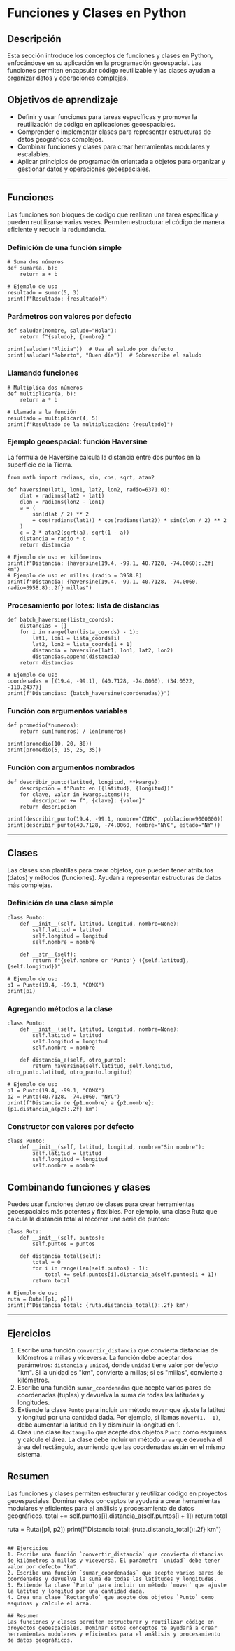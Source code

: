 
# Funciones y Clases en Python

<!-- Enlace Colab se agregará tras subir el notebook adaptado -->

## Descripción

Esta sección introduce los conceptos de funciones y clases en Python, enfocándose en su aplicación en la programación geoespacial. Las funciones permiten encapsular código reutilizable y las clases ayudan a organizar datos y operaciones complejas.

## Objetivos de aprendizaje

- Definir y usar funciones para tareas específicas y promover la reutilización de código en aplicaciones geoespaciales.
- Comprender e implementar clases para representar estructuras de datos geográficos complejos.
- Combinar funciones y clases para crear herramientas modulares y escalables.
- Aplicar principios de programación orientada a objetos para organizar y gestionar datos y operaciones geoespaciales.

---

## Funciones

Las funciones son bloques de código que realizan una tarea específica y pueden reutilizarse varias veces. Permiten estructurar el código de manera eficiente y reducir la redundancia.

### Definición de una función simple

```{code-cell} ipython3
# Suma dos números
def sumar(a, b):
    return a + b

# Ejemplo de uso
resultado = sumar(5, 3)
print(f"Resultado: {resultado}")
```

### Parámetros con valores por defecto

```{code-cell} ipython3
def saludar(nombre, saludo="Hola"):
    return f"{saludo}, {nombre}!"

print(saludar("Alicia"))  # Usa el saludo por defecto
print(saludar("Roberto", "Buen día"))  # Sobrescribe el saludo
```

### Llamando funciones

```{code-cell} ipython3
# Multiplica dos números
def multiplicar(a, b):
    return a * b

# Llamada a la función
resultado = multiplicar(4, 5)
print(f"Resultado de la multiplicación: {resultado}")
```

### Ejemplo geoespacial: función Haversine

La fórmula de Haversine calcula la distancia entre dos puntos en la superficie de la Tierra.

```{code-cell} ipython3
from math import radians, sin, cos, sqrt, atan2

def haversine(lat1, lon1, lat2, lon2, radio=6371.0):
    dlat = radians(lat2 - lat1)
    dlon = radians(lon2 - lon1)
    a = (
        sin(dlat / 2) ** 2
        + cos(radians(lat1)) * cos(radians(lat2)) * sin(dlon / 2) ** 2
    )
    c = 2 * atan2(sqrt(a), sqrt(1 - a))
    distancia = radio * c
    return distancia

# Ejemplo de uso en kilómetros
print(f"Distancia: {haversine(19.4, -99.1, 40.7128, -74.0060):.2f} km")
# Ejemplo de uso en millas (radio ≈ 3958.8)
print(f"Distancia: {haversine(19.4, -99.1, 40.7128, -74.0060, radio=3958.8):.2f} millas")
```

### Procesamiento por lotes: lista de distancias

```{code-cell} ipython3
def batch_haversine(lista_coords):
    distancias = []
    for i in range(len(lista_coords) - 1):
        lat1, lon1 = lista_coords[i]
        lat2, lon2 = lista_coords[i + 1]
        distancia = haversine(lat1, lon1, lat2, lon2)
        distancias.append(distancia)
    return distancias

# Ejemplo de uso
coordenadas = [(19.4, -99.1), (40.7128, -74.0060), (34.0522, -118.2437)]
print(f"Distancias: {batch_haversine(coordenadas)}")
```

### Función con argumentos variables

```{code-cell} ipython3
def promedio(*numeros):
    return sum(numeros) / len(numeros)

print(promedio(10, 20, 30))
print(promedio(5, 15, 25, 35))
```

### Función con argumentos nombrados

```{code-cell} ipython3
def describir_punto(latitud, longitud, **kwargs):
    descripcion = f"Punto en ({latitud}, {longitud})"
    for clave, valor in kwargs.items():
        descripcion += f", {clave}: {valor}"
    return descripcion

print(describir_punto(19.4, -99.1, nombre="CDMX", poblacion=9000000))
print(describir_punto(40.7128, -74.0060, nombre="NYC", estado="NY"))
```

---

## Clases

Las clases son plantillas para crear objetos, que pueden tener atributos (datos) y métodos (funciones). Ayudan a representar estructuras de datos más complejas.

### Definición de una clase simple

```{code-cell} ipython3
class Punto:
    def __init__(self, latitud, longitud, nombre=None):
        self.latitud = latitud
        self.longitud = longitud
        self.nombre = nombre

    def __str__(self):
        return f"{self.nombre or 'Punto'} ({self.latitud}, {self.longitud})"

# Ejemplo de uso
p1 = Punto(19.4, -99.1, "CDMX")
print(p1)
```

### Agregando métodos a la clase

```{code-cell} ipython3
class Punto:
    def __init__(self, latitud, longitud, nombre=None):
        self.latitud = latitud
        self.longitud = longitud
        self.nombre = nombre

    def distancia_a(self, otro_punto):
        return haversine(self.latitud, self.longitud, otro_punto.latitud, otro_punto.longitud)

# Ejemplo de uso
p1 = Punto(19.4, -99.1, "CDMX")
p2 = Punto(40.7128, -74.0060, "NYC")
print(f"Distancia de {p1.nombre} a {p2.nombre}: {p1.distancia_a(p2):.2f} km")
```

### Constructor con valores por defecto

```{code-cell} ipython3
class Punto:
    def __init__(self, latitud, longitud, nombre="Sin nombre"):
        self.latitud = latitud
        self.longitud = longitud
        self.nombre = nombre
```

## Combinando funciones y clases

Puedes usar funciones dentro de clases para crear herramientas geoespaciales más potentes y flexibles. Por ejemplo, una clase Ruta que calcula la distancia total al recorrer una serie de puntos:

```{code-cell} ipython3
class Ruta:
    def __init__(self, puntos):
        self.puntos = puntos

    def distancia_total(self):
        total = 0
        for i in range(len(self.puntos) - 1):
            total += self.puntos[i].distancia_a(self.puntos[i + 1])
        return total

# Ejemplo de uso
ruta = Ruta([p1, p2])
print(f"Distancia total: {ruta.distancia_total():.2f} km")
```

---

## Ejercicios
1. Escribe una función `convertir_distancia` que convierta distancias de kilómetros a millas y viceversa. La función debe aceptar dos parámetros: `distancia` y `unidad`, donde `unidad` tiene valor por defecto "km". Si la unidad es "km", convierte a millas; si es "millas", convierte a kilómetros.
2. Escribe una función `sumar_coordenadas` que acepte varios pares de coordenadas (tuplas) y devuelva la suma de todas las latitudes y longitudes.
3. Extiende la clase `Punto` para incluir un método `mover` que ajuste la latitud y longitud por una cantidad dada. Por ejemplo, si llamas `mover(1, -1)`, debe aumentar la latitud en 1 y disminuir la longitud en 1.
4. Crea una clase `Rectangulo` que acepte dos objetos `Punto` como esquinas y calcule el área. La clase debe incluir un método `area` que devuelva el área del rectángulo, asumiendo que las coordenadas están en el mismo sistema.

## Resumen

Las funciones y clases permiten estructurar y reutilizar código en proyectos geoespaciales. Dominar estos conceptos te ayudará a crear herramientas modulares y eficientes para el análisis y procesamiento de datos geográficos.
            total += self.puntos[i].distancia_a(self.puntos[i + 1])
        return total

ruta = Ruta([p1, p2])
print(f"Distancia total: {ruta.distancia_total():.2f} km")
```

## Ejercicios
1. Escribe una función `convertir_distancia` que convierta distancias de kilómetros a millas y viceversa. El parámetro `unidad` debe tener valor por defecto "km".
2. Escribe una función `sumar_coordenadas` que acepte varios pares de coordenadas y devuelva la suma de todas las latitudes y longitudes.
3. Extiende la clase `Punto` para incluir un método `mover` que ajuste la latitud y longitud por una cantidad dada.
4. Crea una clase `Rectangulo` que acepte dos objetos `Punto` como esquinas y calcule el área.

## Resumen
Las funciones y clases permiten estructurar y reutilizar código en proyectos geoespaciales. Dominar estos conceptos te ayudará a crear herramientas modulares y eficientes para el análisis y procesamiento de datos geográficos.
